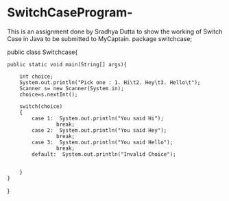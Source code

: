 # SwitchCaseProgram-
This is an assignment done by Sradhya Dutta to show the working of Switch Case in Java to be submitted to MyCaptain.
package switchcase;


public class Switchcase{

    public static void main(String[] args){
    
        int choice;
        System.out.println("Pick one : 1. Hi\t2. Hey\t3. Hello\t");
        Scanner s= new Scanner(System.in);
        choice=s.nextInt();
        
        switch(choice)
        {
            case 1:  System.out.println("You said Hi");
                    break;
            case 2:  System.out.println("You said Hey");
                    break;
            case 3:  System.out.println("You said Hello");
                    break;
            default:  System.out.println("Invalid Choice");
                    
                    
        }
    }
}
